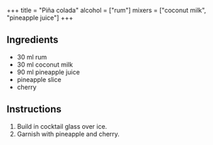 +++
title = "Piña colada"
alcohol = ["rum"]
mixers = ["coconut milk", "pineapple juice"]
+++

## Ingredients

- 30 ml rum
- 30 ml coconut milk
- 90 ml pineapple juice
- pineapple slice
- cherry

## Instructions

1. Build in cocktail glass over ice.
2. Garnish with pineapple and cherry.
